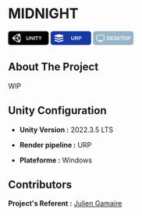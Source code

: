 # MIDNIGHT

<!-- Here you can add some cool badges presents here : https://github.com/JulienGamaireSogeti/BadgesGitHub_XR/ -->
![BadgeUnity](https://raw.githubusercontent.com/JulienGamaireSogeti/BadgesGitHub_XR/main/BadgesPNG/BadgeUnity.png)
![BadgeURP](https://raw.githubusercontent.com/JulienGamaireSogeti/BadgesGitHub_XR/main/BadgesPNG/BadgeURP.png)
![BadgeDesktop](https://raw.githubusercontent.com/JulienGamaireSogeti/BadgesGitHub_XR/main/BadgesPNG/BadgeDesktop.png)

<!-- Here you can add a screenshot or a gif in order to illustrate the project -->
<!-- ![Screenshot](/ImageDescription.png) -->


## About The Project

<!-- Here you can resume what we have to know about the project -->
WIP


<!-- ## How To Use -->

<!-- Here you can resume what we have to know about the project -->
<!-- 1. Import this package from the PackageManager from a git url
2. Add the SuperUnityPackageThing.cs component to the Camera GameObject
3. Make sure you are in the good Render Pipeline
4. Hit Play to see the magic happened -->


## Unity Configuration

<!-- Here you can specify the unity project configuration -->
* **Unity Version :** 2022.3.5 LTS

* **Render pipeline :** URP

* **Plateforme :** Windows


## Contributors

<!-- Here you can write who contribute to the project and the who is the referent -->
**Project's Referent :** [Julien Gamaire](juliengamaire@gmail.com)